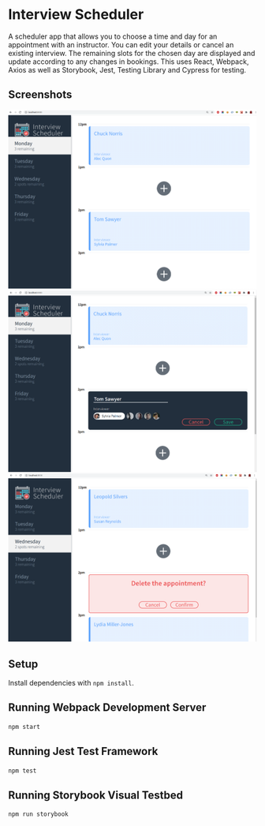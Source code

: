 # Interview Scheduler

A scheduler app that allows you to choose a time and day for an appointment with an instructor. You can edit your details or cancel an existing interview.
The remaining slots for the chosen day are displayed and update according to any changes in bookings.
This uses React, Webpack, Axios as well as Storybook, Jest, Testing Library and Cypress for testing.

## Screenshots

!["Main Dashboard"](https://github.com/JCON3DEV/scheduler/blob/master/docs/main_dashboard.png)
!["Editing Appointments"](https://github.com/JCON3DEV/scheduler/blob/master/docs/edit_apointment.png)
!["Deleting Appointments"](https://github.com/JCON3DEV/scheduler/blob/master/docs/deleting_appointment.png)

## Setup

Install dependencies with `npm install`.

## Running Webpack Development Server

```sh
npm start
```

## Running Jest Test Framework

```sh
npm test
```

## Running Storybook Visual Testbed

```sh
npm run storybook
```
